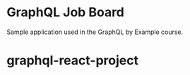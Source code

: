 # GraphQL Job Board

Sample application used in the GraphQL by Example course.
# graphql-react-project
